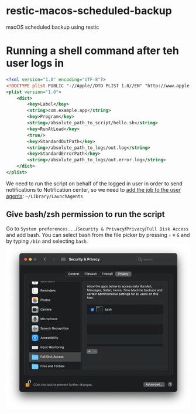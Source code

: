 # restic-macos-scheduled-backup
macOS scheduled backup using restic


# Running a shell command after teh user logs in
```xml
<?xml version="1.0" encoding="UTF-8"?>
<!DOCTYPE plist PUBLIC "-//Apple//DTD PLIST 1.0//EN" "http://www.apple.com/DTDs/PropertyList-1.0.dtd">
<plist version="1.0">
    <dict>
        <key>Label</key>
        <string>com.example.app</string>
        <key>Program</key>
        <string>/absolute_path_to_script/hello.sh</string>
        <key>RunAtLoad</key>
        <true/>
        <key>StandardOutPath</key>
        <string>/absolute_path_to_logs/out.log</string>
        <key>StandardErrorPath</key>
        <string>/absolute_path_to_logs/out.error.log</string>
    </dict>
</plist>
```

We need to run the script on behalf of the logged in user in order to send notifications to Notification center, so we
need to [add the job to the user agents](https://www.launchd.info/): `~/Library/LaunchAgents`

## Give bash/zsh permission to run the script
Go to `System preferences...`/`Security & Privacy`/`Privacy`/`Full Disk Access` and add bash. You can select bash from
the file picker by pressing `⇧` `⌘` `G` and by typing `/bin` and selecting `bash`.
![Give bash full disk access permission](./img/bash_permissions.png)